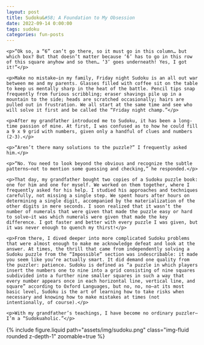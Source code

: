 ```yaml
---
layout: post
title: Sudoku&#58; A Foundation to My Obsession
date: 2022-09-14 0:00:00
tags: sudoku
categories: fun-posts
---
```


<div>

    <p>“Ok so, a “6” can’t go there, so it must go in this column… but which box? But that doesn’t matter because ‘6’ has to go in this row of this square anyhow and so then… ‘3’ goes underneath! Yes, I got it!”</p>

    <p>Make no mistake—in my family, Friday night Sudoku is an all out war between me and my parents. Glasses filled with coffee sit on the table to keep us mentally sharp in the heat of the battle. Pencil tips snap frequently from furious scribbling; eraser shavings pile up in a mountain to the side; heads are scratched occasionally; hairs are pulled out in frustration. We all start at the same time and see who will solve it first and be called the “Friday night champ.”</p>

    <p>After my grandfather introduced me to Sudoku, it has been a long-time passion of mine. At first, I was confused as to how he could fill a 9 x 9 grid with numbers, given only a handful of clues and numbers (2-3).</p>

    <p>“Aren’t there many solutions to the puzzle?” I frequently asked him.</p>

    <p>“No. You need to look beyond the obvious and recognize the subtle patterns—not to mention some guessing and checking,” he responded.</p>

    <p>That day, my grandfather bought two copies of a Sudoku puzzle book: one for him and one for myself. We worked on them together, where I frequently asked for his help. I studied his approaches and techniques carefully, not missing a single step. We spent hours after hours on determining a single digit, accompanied by the materialization of the other digits in mere seconds. I soon realized that it wasn’t the number of numerals that were given that made the puzzle easy or hard to solve—it was which numerals were given that made the key difference. I got faster and better with every puzzle I was given, but it was never enough to quench my thirst!</p>

    <p>From there, I dived deeper into more complicated Sudoku problems that were almost enough to make me acknowledge defeat and look at the answer. At times, the thrill that came from independently solving a Sudoku puzzle from the “Impossible” section was indescribable: it made you seem like you’re actually smart. It did demand one quality from the puzzler: patience. Sudoku is defined as “a puzzle in which players insert the numbers one to nine into a grid consisting of nine squares subdivided into a further nine smaller squares in such a way that every number appears once in each horizontal line, vertical line, and square” according to Oxford Languages, but no, no, no—at its most basic level, Sudoku is the art of learning how to take risks when necessary and knowing how to make mistakes at times (not intentionally, of course).</p>

    <p>With my grandfather’s teachings, I have become no ordinary puzzler—I’m a “Sudokuaholic.”</p>

</div>

<div class="row mt-3">
    <div class="col-sm mt-3 mt-md-0">
        {% include figure.liquid path="assets/img/sudoku.png" class="img-fluid rounded z-depth-1" zoomable=true %}
    </div>
</div>
